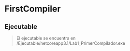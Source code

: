 # FirstCompiler

## Ejecutable
>El ejecutable se encuentra en /Ejecutable/netcoreapp3.1/Lab1_PrimerCompilador.exe